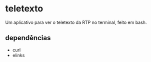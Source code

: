 # teletexto

Um aplicativo para ver o teletexto da RTP no terminal, feito em bash.

## dependências
* curl
* elinks
